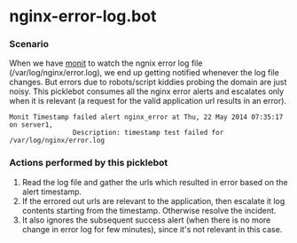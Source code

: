 nginx-error-log.bot
==========

### Scenario
When we have [monit](https://mmonit.com/monit) to watch the ngnix error log file (/var/log/nginx/error.log), we end up getting notified whenever the log file changes. But errors due to robots/script kiddies probing the domain are just noisy. This picklebot consumes all the nginx error alerts and escalates only when it is relevant (a request for the valid application url results in an error).

```
Monit Timestamp failed alert nginx_error at Thu, 22 May 2014 07:35:17 on server1,
                Description: timestamp test failed for /var/log/nginx/error.log
```

### Actions performed by this picklebot
1. Read the log file and gather the urls which resulted in error based on the alert timestamp.
2. If the errored out urls are relevant to the application, then escalate it log contents starting from the timestamp. Otherwise resolve the incident. 
3. It also ignores the subsequent success alert (when there is no more change in error log for few minutes), since it's not relevant in this case.
